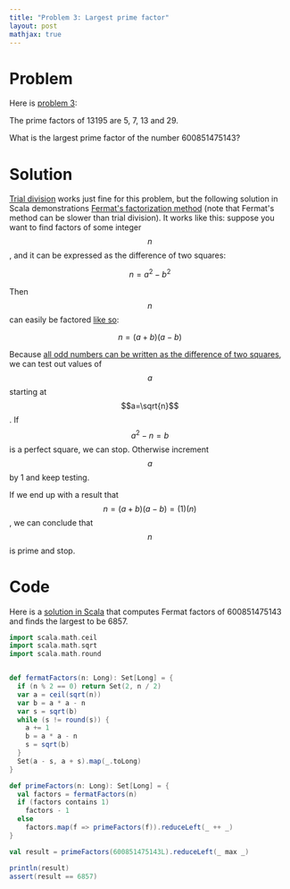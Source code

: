 ```yaml
---
title: "Problem 3: Largest prime factor"
layout: post
mathjax: true
---
```


# Problem
Here is [problem 3](https://projecteuler.net/problem=3):

The prime factors of 13195 are 5, 7, 13 and 29.

What is the largest prime factor of the number 600851475143?

# Solution
[Trial division](https://en.wikipedia.org/wiki/Trial_division) works just fine for this problem, but the following solution in Scala demonstrations [Fermat's factorization method](https://en.wikipedia.org/wiki/Fermat%27s_factorization_method) (note that Fermat's method can be slower than trial division).  It works like this: suppose you want to find factors of some integer $$n$$, and it can be expressed as the difference of two squares:

$$n=a^2-b^2$$

Then $$n$$ can easily be factored [like so](https://en.wikipedia.org/wiki/Difference_of_two_squares):

$$n=(a+b)(a-b)$$

Because [all odd numbers can be written as the difference of two squares](https://math.stackexchange.com/questions/263101/prove-every-odd-integer-is-the-difference-of-two-squares), we can test out values of $$a$$ starting at $$a=\sqrt{n}$$.  If $$a^2-n=b$$ is a perfect square, we can stop.  Otherwise increment $$a$$ by 1 and keep testing.

If we end up with a result that $$n=(a+b)(a-b)=(1)(n)$$, we can conclude that $$n$$ is prime and stop.

# Code
Here is a [solution in Scala](https://github.com/retiman/project-euler/blob/main/scala/3.scala) that computes Fermat factors of 600851475143 and finds the largest to be 6857.

```scala
import scala.math.ceil
import scala.math.sqrt
import scala.math.round


def fermatFactors(n: Long): Set[Long] = {
  if (n % 2 == 0) return Set(2, n / 2)
  var a = ceil(sqrt(n))
  var b = a * a - n
  var s = sqrt(b)
  while (s != round(s)) {
    a += 1
    b = a * a - n
    s = sqrt(b)
  }
  Set(a - s, a + s).map(_.toLong)
}

def primeFactors(n: Long): Set[Long] = {
  val factors = fermatFactors(n)
  if (factors contains 1)
    factors - 1
  else
    factors.map(f => primeFactors(f)).reduceLeft(_ ++ _)
}

val result = primeFactors(600851475143L).reduceLeft(_ max _)

println(result)
assert(result == 6857)
```
